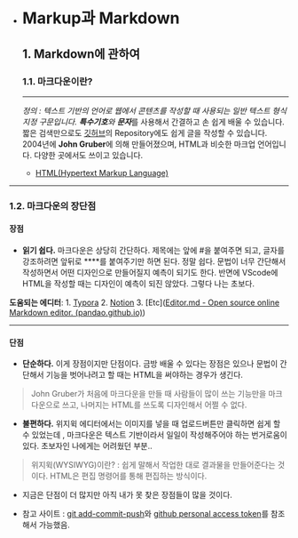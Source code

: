 * # Markup과 Markdown
  ## 1. Markdown에 관하여
  ### 1.1. 마크다운이란?

  ------------

  *정의 :  텍스트 기반의 언어로 웹에서 콘텐츠를 작성할 때 사용되는  일반 텍스트 형식 지정 구문입니다.  **특수기호**와 **문자***를 사용해서 간결하고 손 쉽게  배울 수 있습니다.  짧은 검색만으로도 [깃허브](https://github.com/)의 Repository에도 쉽게 글을 작성할 수 있습니다.  
  2004년에 **John Gruber**에 의해 만들어졌으며, HTML과 비슷한 마크업 언어입니다. 다양한 곳에서도 쓰이고 있습니다.

  - [HTML(Hypertext Markup Language)](https://developer.mozilla.org/ko/docs/Web/HTML)


------------

  ### 1.2. 마크다운의 장단점

  #### 장점

  * **읽기 쉽다.**
    마크다운은 상당히 간단하다. 제목에는 앞에 #을 붙여주면 되고,  글자를 강조하려면 앞뒤로 ****를 붙여주기만 하면 된다. 정말 쉽다. 문법이 너무 간단해서  작성하면서 어떤 디자인으로 만들어질지 예측이 되기도 한다. 반면에 VScode에 HTML을 작성할 때는 디자인이 예측이 되진 않았다. 그렇다 나는 초보다.

  **도움되는 에디터**: 1. [Typora](https://typora.io/) 2. [Notion](https://www.notion.so/ko-kr) 3. [Etc]([Editor.md - Open source online Markdown editor. (pandao.github.io)](https://pandao.github.io/editor.md/en.html))

------------

  #### 단점

  * **단순하다.**
    이게 장점이지만 단점이다.  금방 배울 수 있다는 장점은 있으나 문법이 간단해서 기능을 벗어나려고 할 때는 HTML을 써야하는 경우가 생긴다. 
  > John Gruber가 처음에 마크다운을 만들 때 사람들이 많이 쓰는 기능만을 마크다운으로 쓰고,  나머지는 HTML를 쓰도록 디자인해서 어쩔 수 없다.

  * **불편하다.**
    위지윅 에디터에서는 이미지를 넣을 때 업로드버튼만 클릭하면 쉽게 할 수 있었는데 , 마크다운은 텍스트 기반이라서 일일이 작성해주어야 하는 번거로움이 있다.  초보자인 나에게는 어려웠던 부분.. 
  >위지윅(WYSIWYG)이란?
  >: 쉽게 말해서 작업한 대로 결과물을 만들어준다는 것이다. HTML은 편집 명령어를 통해 편집하는 방식이다.

  * 지금은 단점이 더 많지만 아직 내가 못 찾은 장점들이 많을 것이다. 

* 참고 사이트 : [git add-commit-push](https://corinediary.tistory.com/2)와 [github personal access token](https://curryyou.tistory.com/344)를 참조해서 가능했음.
